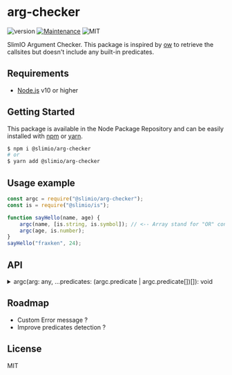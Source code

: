 # arg-checker
![version](https://img.shields.io/badge/version-0.1.0-blue.svg)
[![Maintenance](https://img.shields.io/badge/Maintained%3F-yes-green.svg)](https://github.com/SlimIO/is/commit-activity)
![MIT](https://img.shields.io/github/license/mashape/apistatus.svg)

SlimIO Argument Checker. This package is inspired by [ow](https://github.com/sindresorhus/ow#readme) to retrieve the callsites but doesn't include any built-in predicates.

## Requirements
- [Node.js](https://nodejs.org/en/) v10 or higher

## Getting Started

This package is available in the Node Package Repository and can be easily installed with [npm](https://docs.npmjs.com/getting-started/what-is-npm) or [yarn](https://yarnpkg.com).

```bash
$ npm i @slimio/arg-checker
# or
$ yarn add @slimio/arg-checker
```

## Usage example
```js
const argc = require("@slimio/arg-checker");
const is = require("@slimio/is");

function sayHello(name, age) {
    argc(name, [is.string, is.symbol]); // <-- Array stand for "OR" condition
    argc(age, is.number);
}
sayHello("fraxken", 24);
```

## API

<details><summary>argc(arg: any, ...predicates: (argc.predicate | argc.predicate[])[]): void</summary>
<br />

TBC
</details>

## Roadmap
- Custom Error message ?
- Improve predicates detection ?

## License
MIT
